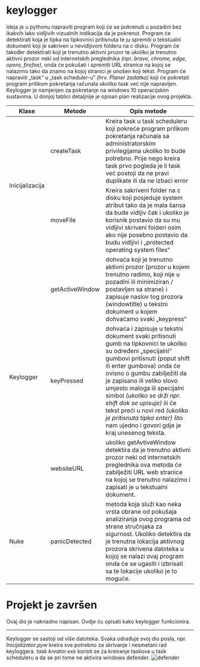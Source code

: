 # keylogger

Ideja je u pythonu napraviti program koji će se pokrenuti u pozadini bez ikakvih lako vidljivih vizualnih
indikacija da je pokrenut. Program će detektirati koja je tipka na tipkovnici pritisnuta te ju spremiti u
tekstualni dokument koji je sakriven u nevidljivom folderu na c disku. Program će također detektirati
koji je trenutno aktivni prozor te ukoliko je trenutno aktivni prozor neki od internetskih preglednika
_(npr. brave, chrome, edge, opera, firefox)_, onda će pokušati i spremiti URL stranice na kojoj se nalazimo
tako da znamo na kojoj stranici je unošen koji tekst. Program će napraviti „task“ u „task scheduler-u“
_(hrv. Planer zadatka)_ koji će pokretati program prilikom pokretanja računala ukoliko task već nije
napravljen. Keylogger je namjenjen za pokretanje na windows 10 operacijskim sustavima. U donjoj tablici
detaljnije je opisan plan realizacije ovog projekta.

<table>
    <thead>
        <tr>
            <th>Klase</th>
            <th>Metode</th>
            <th>Opis metode</th>
        </tr>
    </thead>
    <tbody>
        <tr>
            <td rowspan=2>Inicijalizacija</td>
            <td>createTask</td>
            <td>Kreira task u task scheduleru koji pokreće program prilikom pokretanja računala sa
administratorskim privilegijama ukoliko to bude potrebno. Prije nego kreira task prvo pogleda je li
task već postoji da ne pravi duplikate ili da ne izbaci error</td>
        </tr>
        <tr>
            <td>moveFile</td>
            <td>Kreira sakriveni folder na c disku koji posjeduje system atribut tako da je mala šansa da
bude vidljiv čak i ukoliko je korisnik postavio da su mu vidljivi skriveni folderi osim ako nije posebno
postavio da budu vidljivi i „protected operating system files“
</td>

<tr>
            <td rowspan=3>Keylogger</td>
            <td>getActiveWindow</td>
            <td>dohvaća koji je trenutno aktivni prozor (prozor u kojem trenutno radimo, koji nije
u pozadini ili minimiziran / postavljen sa strane) i zapisuje naslov tog prozora (windowtitle) u tekstni
dokument u kojem dohvaćamo svaki „keypress“</td>
        </tr>
        
<tr>
            <td>keyPressed</td>
            <td>dohvaća i zapisuje u tekstni dokument svaki pritisnuti gumb na tipkovnici te ukoliko su
određeni „specijalni“ gumbovi pritisnuti (poput shift ili enter gumbova) onda će ovisno o gumbu
zabilježiti da je zapisano ili veliko slovo umjesto maloga ili specijalni simbol <i>(ukoliko se drži npr. shift
dok se upisuje)</i> ili će tekst preći u novi red <i>(ukoliko je pritisnuta tipka enter)</i> što nam ujedno i govori
gdje je kraj unesenog teksta.</td>
        </tr>
        
<tr>
            <td>websiteURL</td>
            <td>ukoliko getAvtiveWindow detektira da je trenutno aktivni prozor neki od internetskih
preglednika ova metoda će zabilježiti URL web stranice na kojoj se trenutno nalazimo i zapisati je u
tekstualni dokument.</td>
        </tr>

<tr>
            <td>Nuke</td>
            <td>panicDetected</td>
            <td>metoda koja služi kao neka vrsta obrane od pokušaja analiziranja ovog programa od
strane stručnjaka za sigurnost. Ukoliko detektira da je trenutna lokacija aktivnog prozora skrivena
datoteka u kojoj se nalazi ovaj program onda će se ugasiti i izbrisati sa te lokacije ukoliko je to
moguće.</td>
        </tr>
    </tbody>
</table>

# Projekt je završen

Ovaj dio je naknadno napisan. Ovdje ću opisati kako keylogger funkcionira.
______________________________________________________________________________________

Keylogger se sastoji od više datoteka. Svaka odrađuje svoj dio posla, npr. _Inicijalizator.pyw_ kreira sve potrebno za 
skrivanje i nesmetani rad keyloggera. _task kreator.exe_ koristi se za kreiranje taskova u task scheduleru a da se pri
tome ne aktivira windows defender.
![defender](https://github.com/user-attachments/assets/cb652a20-df1d-4531-ade6-95901718e7f1)
